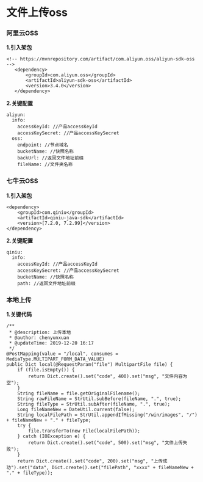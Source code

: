 # 文件上传oss
### 阿里云OSS

  **1.引入架包**


    <!-- https://mvnrepository.com/artifact/com.aliyun.oss/aliyun-sdk-oss -->
       <dependency>
           <groupId>com.aliyun.oss</groupId>
           <artifactId>aliyun-sdk-oss</artifactId>
           <version>3.4.0</version>
       </dependency>
       
 **2.关键配置**  
 
    aliyun:
      info:
        accessKeyId: //产品accessKeyId
        accessKeySecret: //产品accessKeySecret
      oss:
        endpoint: //节点域名
        bucketName: //快照名称
        backUrl: //返回文件地址前缀
        fileName: //文件夹名称
       

### 七牛云OSS

**1.引入架包**

    <dependency>
        <groupId>com.qiniu</groupId>
        <artifactId>qiniu-java-sdk</artifactId>
        <version>[7.2.0, 7.2.99]</version>
    </dependency>

**2.关键配置**  
 
    qiniu:
      info:
        accessKeyId: //产品accessKeyId
        accessKeySecret: //产品accessKeySecret
        bucketName: //快照名称
        path: //返回文件地址前缀
    
### 本地上传 
 
**1.关键代码**
    
    /**
     * @description: 上传本地
     * @author: chenyunxuan
     * @updateTime: 2019-12-20 16:17
     */
    @PostMapping(value = "/local", consumes = MediaType.MULTIPART_FORM_DATA_VALUE)
    public Dict local(@RequestParam("file") MultipartFile file) {
        if (file.isEmpty()) {
            return Dict.create().set("code", 400).set("msg", "文件内容为空");
        }
        String fileName = file.getOriginalFilename();
        String rawFileName = StrUtil.subBefore(fileName, ".", true);
        String fileType = StrUtil.subAfter(fileName, ".", true);
        Long fileNameNew = DateUtil.current(false);
        String localFilePath = StrUtil.appendIfMissing("/win/images", "/") + fileNameNew + "." + fileType;
        try {
            file.transferTo(new File(localFilePath));
        } catch (IOException e) {
            return Dict.create().set("code", 500).set("msg", "文件上传失败");
        }
        return Dict.create().set("code", 200).set("msg", "上传成功").set("data", Dict.create().set("filePath", "xxxx" + fileNameNew + "." + fileType));
